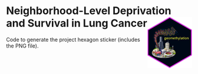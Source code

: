 Neighborhood-Level Deprivation and Survival in Lung Cancer <img src="../hex/geomethylation.png" width="120" align="right" />
===================================================

Code to generate the project hexagon sticker (includes the PNG file).
